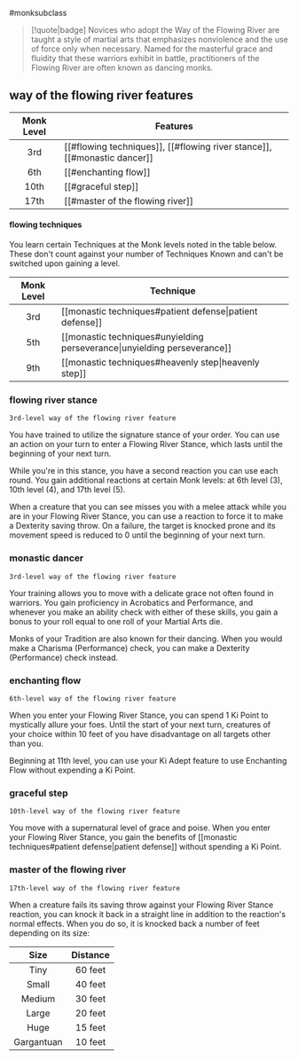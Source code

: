 #monksubclass

> [!quote|badge] 
>Novices who adopt the Way of the Flowing River are taught a style of martial arts that emphasizes nonviolence and the use of force only when necessary. Named for the masterful grace and fluidity that these warriors exhibit in battle, practitioners of the Flowing River are often known as dancing monks.
## way of the flowing river features
| **Monk Level** | **Features**                                                             |
| :------------: | ------------------------------------------------------------------------ |
|      3rd       | [[#flowing techniques]], [[#flowing river stance]], [[#monastic dancer]] |
|      6th       | [[#enchanting flow]]                                                     |
|      10th      | [[#graceful step]]                                                       |
|      17th      | [[#master of the flowing river]]                                         |

#### flowing techniques
You learn certain Techniques at the Monk levels noted in the table below. These don't count against your number of Techniques Known and can't be switched upon gaining a level.

| **Monk Level** | **Technique**                                                            |
| :------------: | ------------------------------------------------------------------------ |
|      3rd       | [[monastic techniques#patient defense\|patient defense]]                 |
|      5th       | [[monastic techniques#unyielding perseverance\|unyielding perseverance]] |
|      9th       | [[monastic techniques#heavenly step\|heavenly step]]                     |

### flowing river stance
`3rd-level way of the flowing river feature`

You have trained to utilize the signature stance of your order. You can use an action on your turn to enter a Flowing River Stance, which lasts until the beginning of your next turn.

While you're in this stance, you have a second reaction you can use each round. You gain additional reactions at certain Monk levels: at 6th level (3), 10th level (4), and 17th level (5).

When a creature that you can see misses you with a melee attack while you are in your Flowing River Stance, you can use a reaction to force it to make a Dexterity saving throw. On a failure, the target is knocked prone and its movement speed is reduced to 0 until the beginning of your next turn.
### monastic dancer
`3rd-level way of the flowing river feature`

Your training allows you to move with a delicate grace not often found in warriors. You gain proficiency in Acrobatics and Performance, and whenever you make an ability check with either of these skills, you gain a bonus to your roll equal to one roll of your Martial Arts die.

Monks of your Tradition are also known for their dancing. When you would make a Charisma (Performance) check, you can make a Dexterity (Performance) check instead.
### enchanting flow
`6th-level way of the flowing river feature`

When you enter your Flowing River Stance, you can spend 1 Ki Point to mystically allure your foes. Until the start of your next turn, creatures of your choice within 10 feet of you have disadvantage on all targets other than you.

Beginning at 11th level, you can use your Ki Adept feature to use Enchanting Flow without expending a Ki Point.
### graceful step
`10th-level way of the flowing river feature`

You move with a supernatural level of grace and poise. When you enter your Flowing River Stance, you gain the benefits of [[monastic techniques#patient defense|patient defense]] without spending a Ki Point.
### master of the flowing river
`17th-level way of the flowing river feature`

When a creature fails its saving throw against your Flowing River Stance reaction, you can knock it back in a straight line in addition to the reaction's normal effects. When you do so, it is knocked back a number of feet depending on its size:

|  **Size**  | **Distance** |
| :--------: | :----------: |
|    Tiny    |   60 feet    |
|   Small    |   40 feet    |
|   Medium   |   30 feet    |
|   Large    |   20 feet    |
|    Huge    |   15 feet    |
| Gargantuan |   10 feet    |


